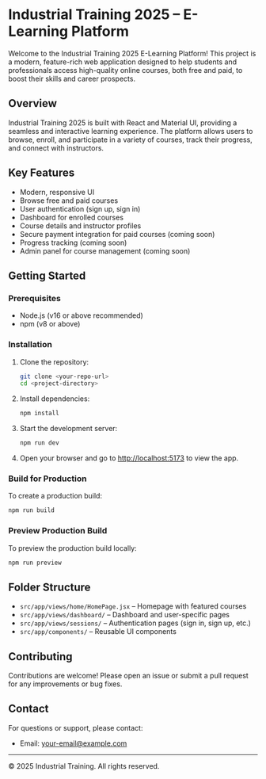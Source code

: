 # Industrial Training 2025 – E-Learning Platform

Welcome to the Industrial Training 2025 E-Learning Platform! This project is a modern, feature-rich web application designed to help students and professionals access high-quality online courses, both free and paid, to boost their skills and career prospects.

## Overview

Industrial Training 2025 is built with React and Material UI, providing a seamless and interactive learning experience. The platform allows users to browse, enroll, and participate in a variety of courses, track their progress, and connect with instructors.

## Key Features

- Modern, responsive UI
- Browse free and paid courses
- User authentication (sign up, sign in)
- Dashboard for enrolled courses
- Course details and instructor profiles
- Secure payment integration for paid courses (coming soon)
- Progress tracking (coming soon)
- Admin panel for course management (coming soon)

## Getting Started

### Prerequisites
- Node.js (v16 or above recommended)
- npm (v8 or above)

### Installation
1. Clone the repository:
   ```sh
   git clone <your-repo-url>
   cd <project-directory>
   ```
2. Install dependencies:
   ```sh
   npm install
   ```
3. Start the development server:
   ```sh
   npm run dev
   ```
4. Open your browser and go to [http://localhost:5173](http://localhost:5173) to view the app.

### Build for Production
To create a production build:
```sh
npm run build
```

### Preview Production Build
To preview the production build locally:
```sh
npm run preview
```

## Folder Structure
- `src/app/views/home/HomePage.jsx` – Homepage with featured courses
- `src/app/views/dashboard/` – Dashboard and user-specific pages
- `src/app/views/sessions/` – Authentication pages (sign in, sign up, etc.)
- `src/app/components/` – Reusable UI components

## Contributing
Contributions are welcome! Please open an issue or submit a pull request for any improvements or bug fixes.

## Contact
For questions or support, please contact:
- Email: [your-email@example.com](mailto:your-email@example.com)

---

© 2025 Industrial Training. All rights reserved.
